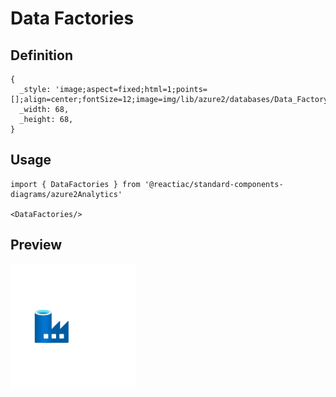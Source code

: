 # Data Factories

## Definition

```
{
  _style: 'image;aspect=fixed;html=1;points=[];align=center;fontSize=12;image=img/lib/azure2/databases/Data_Factory.svg;strokeColor=none;',
  _width: 68,
  _height: 68,
}
```

## Usage

```
import { DataFactories } from '@reactiac/standard-components-diagrams/azure2Analytics'

<DataFactories/>
```

## Preview

<img src="./data-factories.png" width="200"/>
